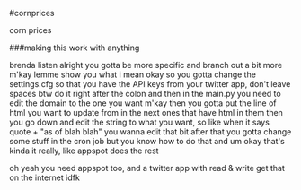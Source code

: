 #cornprices

corn prices


###making this work with anything

brenda listen alright you gotta be more specific and branch out a bit more m'kay lemme show you what i mean
okay so
you gotta change the settings.cfg so that you have the API keys from your twitter app, don't leave spaces btw do it right after the colon
and then in the main.py you need to edit the domain to the one you want m'kay
then you gotta put the line of html you want to update from in the next ones that have html in them
then you go down and edit the string to what you want, so like when it says quote + "as of blah blah" you wanna edit that bit
after that you gotta change some stuff in the cron job but you know how to do that
and um okay that's kinda it really, like appspot does the rest

oh yeah you need appspot too, and a twitter app with read & write
get that on the internet idfk
